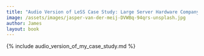 ```yaml
---
title: "Audio Version of LeSS Case Study: Large Server Hardware Company"
image: /assets/images/jasper-van-der-meij-DVWBq-94qrs-unsplash.jpg
author: James
layout: book
---
```


{% include audio_version_of_my_case_study.md %}

